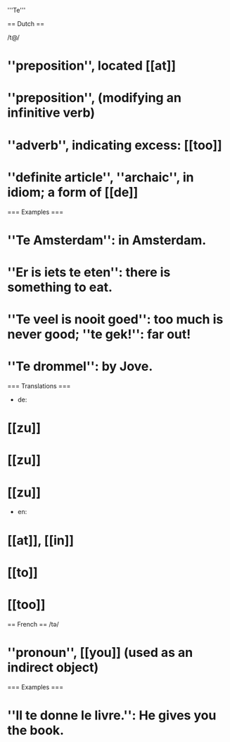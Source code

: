 '''Te'''

== Dutch ==

/t@/

# ''preposition'', located [[at]]
# ''preposition'', (modifying an infinitive verb)
# ''adverb'', indicating excess: [[too]]
# ''definite article'', ''archaic'', in idiom; a form of [[de]]

=== Examples ===

# ''Te Amsterdam'': in Amsterdam.
# ''Er is iets te eten'': there is something to eat.
# ''Te veel is nooit goed'': too much is never good; ''te gek!'': far out!
# ''Te drommel'': by Jove.

=== Translations ===

* de: 
# [[zu]]
# [[zu]]
# [[zu]]
* en:
# [[at]], [[in]]
# [[to]]
# [[too]]

== French ==
/t&#601;/

# ''pronoun'', [[you]] (used as an indirect object)

=== Examples ===

# ''Il te donne le livre.'': He gives you the book.